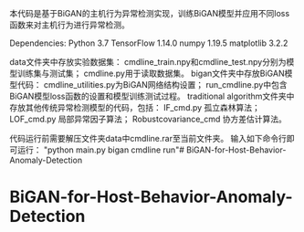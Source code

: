 本代码是基于BiGAN的主机行为异常检测实现，训练BiGAN模型并应用不同loss函数来对主机行为进行异常检测。

Dependencies:
	Python 3.7
	TensorFlow 1.14.0
	numpy 1.19.5
	matplotlib 3.2.2

data文件夹中存放实验数据集：
	cmdline_train.npy和cmdline_test.npy分别为模型训练集与测试集；
	cmdline.py用于读取数据集。
bigan文件夹中存放BiGAN模型代码：
	cmdline_utilities.py为BiGAN网络结构设置；
	run_cmdline.py中包含BiGAN模型loss函数的设置和模型训练测试过程。
traditional algorithm文件夹中存放其他传统异常检测模型的代码，包括：
	IF_cmd.py 孤立森林算法；
	LOF_cmd.py 局部异常因子算法；
	Robustcovariance_cmd 协方差估计算法。

代码运行前需要解压文件夹data中cmdline.rar至当前文件夹。
输入如下命令行即可运行：
	"python main.py bigan cmdline run"# BiGAN-for-Host-Behavior-Anomaly-Detection
# BiGAN-for-Host-Behavior-Anomaly-Detection
